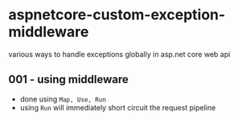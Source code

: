 # aspnetcore-custom-exception-middleware
various ways to handle exceptions globally in asp.net core web api 

## 001 - using middleware
* done using <code>Map, Use, Run</code>
* using <code>Run</code> will immediately short circuit the request pipeline